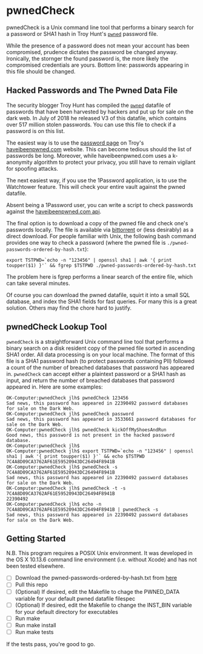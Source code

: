 # pwnedCheck

pwnedCheck is a Unix command line tool that performs a binary search
for a password or SHA1 hash in Troy Hunt's [`pwned`](https://www.troyhunt.com/pwned-passwords-v3-is-now-live/)
password file.

While the presence of a password does not mean your account has been
compromised, prudence dictates the password be changed
anyway. Ironically, the stornger the found password is, the more likely
the compromised credentials are yours. Bottom line: passwords
appearing in this file should be changed.

## Hacked Passwords and The Pwned Data File

The security blogger Troy Hunt has compiled the
[`pwned`](https://www.troyhunt.com/pwned-passwords-v3-is-now-live/)
datafile of passwords that have been harvested by hackers and put up
for sale on the dark web. In July of 2018 he released V3 of this
datafile, which contains over 517 million stolen passwords. You can
use this file to check if a password is on this list.

The easiest way is to use the [password
page](https://haveibeenpwned.com/Passwords) on Troy's
[haveibeenpwned.com](https://haveibeenpwned.com/) website. This can
become tedious should the list of passwords be long. Moreover, while
haveibeenpwned.com uses a k-anonymity algorithm to protect your
privacy, you still have to remain vigilant for spoofing attacks.

The next easiest way, if you use the 1Password application, is to use
the Watchtower feature. This will check your entire vault against the
pwned datafile.

Absent being a 1Password user, you can write a script to check
passwords against the [haveibeenpwned.com
api](https://haveibeenpwned.com/API/v2\#PwnedPasswords).

The final option is to download a copy of the pwned file and check
one's passwords locally. The file is available via
[bittorrent](https://downloads.pwnedpasswords.com/passwords/pwned-passwords-ordered-by-hash.7z.torrent)
or (less desirably) as a direct download. For people familiar with
Unix, the following bash command provides one way to check a
password (where the pwned file is `./pwned-passwords-ordered-by-hash.txt`):

```
export TSTPWD=`echo -n "123456" | openssl sha1 | awk '{ print toupper($1) }'` && fgrep $TSTPWD ./pwned-passwords-ordered-by-hash.txt
```
The problem here is fgrep performs a linear search of the entire file, 
which can take several minutes.

Of course you can download the pwned datafile, squirt it into a
small SQL database, and index the SHA1 fields for fast queries. For many
this is a great solution. Others may find the chore hard to justify.

## pwnedCheck Lookup Tool

`pwnedCheck` is a straightforward Unix command line tool that performs a
binary search on a disk resident copy of the pwned file sorted in
ascending SHA1 order. All data processing is on your local
machine. The format of this file is a SHA1 password hash (to protect
passwords containing PII) followed a count of the number of breached
databases that password has appeared in. `pwnedCheck` can accept
either a plaintext password or a SHA1 hash as input, and return the
number of breached databases that password appeared in. Here are some
examples:

```
OK-Computer:pwnedCheck jlh$ pwnedCheck 123456
Sad news, this password has appeared in 22390492 password databases for sale on the Dark Web.
OK-Computer:pwnedCheck jlh$ pwnedCheck password
Sad news, this password has appeared in 3533661 password databases for sale on the Dark Web.
OK-Computer:pwnedCheck jlh$ pwnedCheck kickOffMyShoesAndRun
Good news, this password is not present in the hacked password database.
OK-Computer:pwnedCheck jlh$
OK-Computer:pwnedCheck jlh$ export TSTPWD=`echo -n "123456" | openssl sha1 | awk '{ print toupper($1) }'` && echo $TSTPWD
7C4A8D09CA3762AF61E59520943DC26494F8941B
OK-Computer:pwnedCheck jlh$ pwnedCheck -s 7C4A8D09CA3762AF61E59520943DC26494F8941B
Sad news, this password has appeared in 22390492 password databases for sale on the Dark Web.
OK-Computer:pwnedCheck jlh$ pwnedCheck -t -s 7C4A8D09CA3762AF61E59520943DC26494F8941B
22390492
OK-Computer:pwnedCheck jlh$ echo -n 7C4A8D09CA3762AF61E59520943DC26494F8941B | pwnedCheck -s
Sad news, this password has appeared in 22390492 password databases for sale on the Dark Web.
```

## Getting Started

N.B. This program requires a POSIX Unix environment. It was developed
in the OS X 10.13.6 command line environment (i.e. without Xcode) and
has not been tested elsewhere.

- [ ] Download the pwned-passwords-ordered-by-hash.txt from [here](https://downloads.pwnedpasswords.com/passwords/pwned-passwords-ordered-by-hash.7z.torrent)
- [ ] Pull this repo
- [ ] \(Optional) If desired, edit the Makefile to chage the PWNED_DATA variable for your default pwned datafile filespec
- [ ] \(Optional) If desired, edit the Makefile to change the INST_BIN variable for your default directory for executables
- [ ] Run make
- [ ] Run make install
- [ ] Run make tests

If the tests pass, you're good to go.
